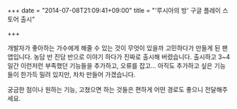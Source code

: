 +++
date = "2014-07-08T21:09:41+09:00"
title = "'루시아의 방' 구글 플레이 스토어 출시"

+++

개발자가 좋아하는 가수에게 해줄 수 있는 것이 무엇이 있을까 고민하다가 만들게 된 팬 앱입니다. 농담 반 진담 반으로 이야기 하다가 진짜로 출시해 버렸습니다. 출시하고 3~4일간 이런저런 부족했던 기능들을 추가하고, 오류를 잡고... 아직도 추가하고 싶은 기능들이 한가득 밀려 있지만, 차차 만들어 가겠습니다.

궁금한 점이나 원하는 기능, 고쳤으면 하는 것들은 편하게 어떤 경로도 좋으니 전달해주세요.
